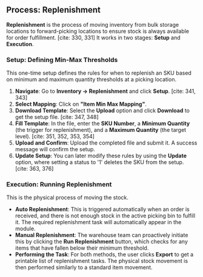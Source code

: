 ## Process: Replenishment

**Replenishment** is the process of moving inventory from bulk storage locations to forward-picking locations to ensure stock is always available for order fulfillment. [cite: 330, 331] It works in two stages: **Setup** and **Execution**. 

### Setup: Defining Min-Max Thresholds

This one-time setup defines the rules for when to replenish an SKU based on minimum and maximum quantity thresholds at a picking location. 

1. **Navigate**: Go to **Inventory → Replenishment** and click **Setup**. [cite: 341, 343]
2. **Select Mapping**: Click on **"Item Min Max Mapping"**. 
3. **Download Template**: Select the **Upload** option and click **Download** to get the setup file. [cite: 347, 348]
4. **Fill Template**: In the file, enter the **SKU Number**, a **Minimum Quantity** (the trigger for replenishment), and a **Maximum Quantity** (the target level). [cite: 351, 352, 353, 354]
5. **Upload and Confirm**: Upload the completed file and submit it. A success message will confirm the setup. 
6. **Update Setup**: You can later modify these rules by using the **Update** option, where setting a status to '1' deletes the SKU from the setup. [cite: 363, 376]

### Execution: Running Replenishment

This is the physical process of moving the stock. 

* **Auto Replenishment**: This is triggered automatically when an order is received, and there is not enough stock in the active picking bin to fulfill it. The required replenishment task will automatically appear in the module. 
* **Manual Replenishment**: The warehouse team can proactively initiate this by clicking the **Run Replenishment** button, which checks for any items that have fallen below their minimum threshold. 
* **Performing the Task**: For both methods, the user clicks **Export** to get a printable list of replenishment tasks. The physical stock movement is then performed similarly to a standard item movement.